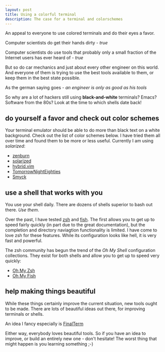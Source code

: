 ```yaml
---
layout: post
title: Using a colorful terminal
description: The case for a terminal and colorschemes
---
```

An appeal to everyone to use colored terminals
and do their eyes a favor.

Computer scientists do get their hands dirty - *true*

Computer scientists do use tools that probably only a small fraction
of the Internet users has ever heard of - *true*

But so do car  mechanics and just about every other engineer on this world.
And everyone of them is trying to use the best tools available to them,
or keep them in the best state possible.

As the german saying goes - *an engineer is only as good as his tools*

So why are a lot of hackers still using **black-and-white** terminals?
Emacs? Software from the 80s? Look at the time to which shells date back!

<!-- A lot of concepts from the past are so tweaked by now that they *cry* for an overhaul! -->

## do yourself a favor and check out color schemes
Your terminal emulator should be able to do more than black text on a white background.
Check out the list of color schemes below. I have tried them all over time and found them
to be more or less useful. Currently I am using *solarized*:

* [zenburn](http://slinky.imukuppi.org/zenburn/)
* [solarized](http://ethanschoonover.com/solarized)
* [hybrid.vim](https://github.com/w0ng/vim-hybrid)
* [TomorrowNightEighties](https://github.com/ChrisKempson/Tomorrow-Theme)
* [Smyck](http://color.smyck.org/)

## use a shell that works with you
You use your shell daily. There are dozens of shells superior to bash
out there. *Use them*.

Over the past, I have tested [zsh](http://zsh.org) and [fish](http://fishshell.com).
The first allows you to get up to speed fairly quickly (in part due to the great documentation),
but the completion and directory naviagtion functionality is limited. I have come to love zsh for these features.
While its configuration looks like hell, it is very fast and powerful.

The zsh community has begun the trend of the *Oh My Shell* configuration collections.
They exist for both shells and allow you to get up to speed very quickly:

* [Oh My Zsh](https://github.com/robbyrussell/oh-my-zsh)
* [Oh My Fish](https://github.com/bpinto/oh-my-fish)

## help making things beautiful
While these things certainly improve the current situation, new tools ought to be made.
There are lots of beautiful ideas out there, for improving terminals or shells.

An idea I fancy especially is [FinalTerm](http://finalterm.org/)

Either way, everybody loves beautiful tools. So if you have an idea to improve,
or build an entirely new one - don't hesitate! The worst thing that might happen is you learning something ;-)

